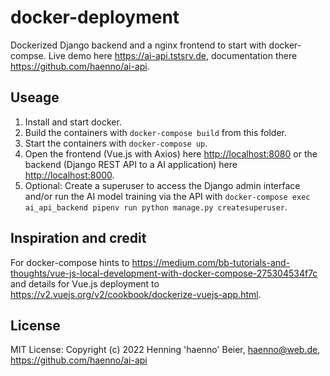 # docker-deployment

Dockerized Django backend and a nginx frontend to start with docker-compse. Live demo here <https://ai-api.tstsrv.de>, documentation there <https://github.com/haenno/ai-api>.

## Useage

1. Install and start docker.
2. Build the containers with ``docker-compose build`` from this folder.
3. Start the containers with ``docker-compose up``.
4. Open the frontend (Vue.js with Axios) here <http://localhost:8080> or the backend (Django REST API to a AI application) here <http://localhost:8000>.
5. Optional: Create a superuser to access the Django admin interface and/or run the AI model training via the API with ``docker-compose exec ai_api_backend pipenv run python manage.py createsuperuser``.

## Inspiration and credit

For docker-compose hints to <https://medium.com/bb-tutorials-and-thoughts/vue-js-local-development-with-docker-compose-275304534f7c> and details for Vue.js deployment to <https://v2.vuejs.org/v2/cookbook/dockerize-vuejs-app.html>.

## License

MIT License: Copyright (c) 2022 Henning 'haenno' Beier, haenno@web.de, <https://github.com/haenno/ai-api>
